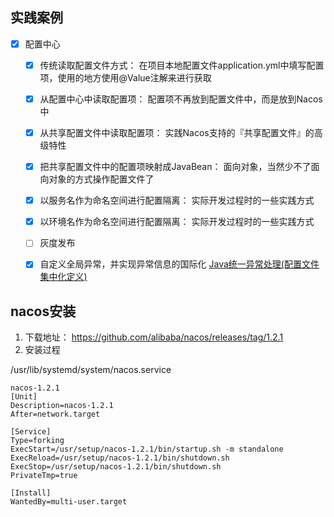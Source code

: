 


## 实践案例


- [x] 配置中心
  - [x] 传统读取配置文件方式： 在项目本地配置文件application.yml中填写配置项，使用的地方使用@Value注解来进行获取
  - [x] 从配置中心中读取配置项： 配置项不再放到配置文件中，而是放到Nacos中
  - [x] 从共享配置文件中读取配置项： 实践Nacos支持的『共享配置文件』的高级特性
  - [x] 把共享配置文件中的配置项映射成JavaBean： 面向对象，当然少不了面向对象的方式操作配置文件了
  - [x] 以服务名作为命名空间进行配置隔离： 实际开发过程时的一些实践方式
  - [x] 以环境名作为命名空间进行配置隔离： 实际开发过程时的一些实践方式
  - [ ] 灰度发布
  - [x] 自定义全局异常，并实现异常信息的国际化 [Java统一异常处理(配置文件集中化定义)](https://mp.weixin.qq.com/s/XE4R2wOj08qNivo8Ms5ZRQ)


## nacos安装

1. 下载地址： https://github.com/alibaba/nacos/releases/tag/1.2.1
2. 安装过程

/usr/lib/systemd/system/nacos.service

```shell
nacos-1.2.1
[Unit]
Description=nacos-1.2.1
After=network.target

[Service]
Type=forking
ExecStart=/usr/setup/nacos-1.2.1/bin/startup.sh -m standalone
ExecReload=/usr/setup/nacos-1.2.1/bin/shutdown.sh
ExecStop=/usr/setup/nacos-1.2.1/bin/shutdown.sh
PrivateTmp=true

[Install]
WantedBy=multi-user.target

```